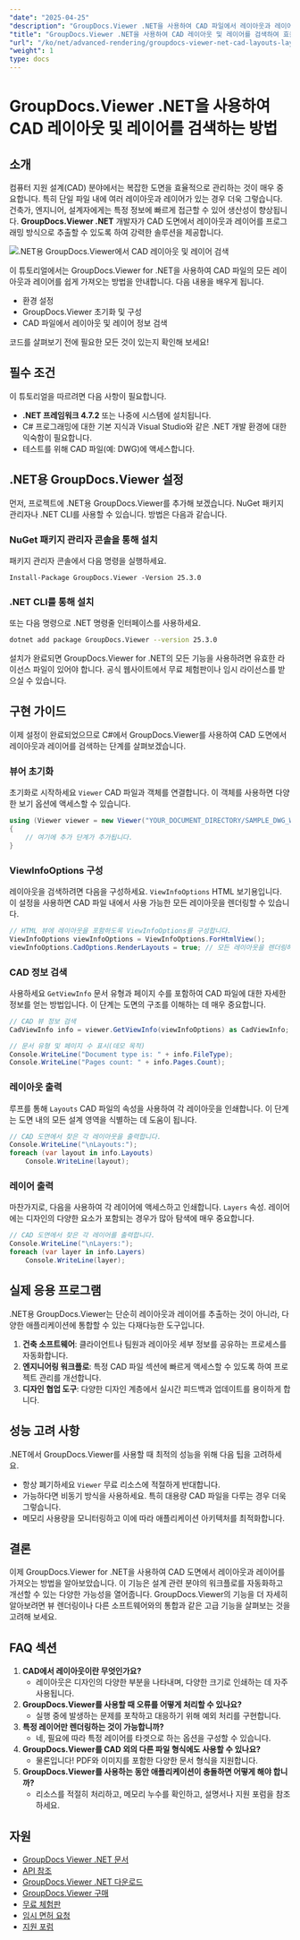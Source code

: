 ```yaml
---
"date": "2025-04-25"
"description": "GroupDocs.Viewer .NET을 사용하여 CAD 파일에서 레이아웃과 레이어를 효율적으로 검색하고, 이 고급 렌더링 라이브러리로 디자인 워크플로를 간소화하는 방법을 알아보세요."
"title": "GroupDocs.Viewer .NET을 사용하여 CAD 레이아웃 및 레이어를 검색하여 효율적인 설계 관리를 수행하는 방법"
"url": "/ko/net/advanced-rendering/groupdocs-viewer-net-cad-layouts-layers-retrieval/"
"weight": 1
type: docs
---
```

# GroupDocs.Viewer .NET을 사용하여 CAD 레이아웃 및 레이어를 검색하는 방법
## 소개
컴퓨터 지원 설계(CAD) 분야에서는 복잡한 도면을 효율적으로 관리하는 것이 매우 중요합니다. 특히 단일 파일 내에 여러 레이아웃과 레이어가 있는 경우 더욱 그렇습니다. 건축가, 엔지니어, 설계자에게는 특정 정보에 빠르게 접근할 수 있어 생산성이 향상됩니다. **GroupDocs.Viewer .NET** 개발자가 CAD 도면에서 레이아웃과 레이어를 프로그래밍 방식으로 추출할 수 있도록 하여 강력한 솔루션을 제공합니다.

![.NET용 GroupDocs.Viewer에서 CAD 레이아웃 및 레이어 검색](/viewer/advanced-rendering/retrieve-cad-layouts-layers-img.png)

이 튜토리얼에서는 GroupDocs.Viewer for .NET을 사용하여 CAD 파일의 모든 레이아웃과 레이어를 쉽게 가져오는 방법을 안내합니다. 다음 내용을 배우게 됩니다.
- 환경 설정
- GroupDocs.Viewer 초기화 및 구성
- CAD 파일에서 레이아웃 및 레이어 정보 검색

코드를 살펴보기 전에 필요한 모든 것이 있는지 확인해 보세요!
## 필수 조건
이 튜토리얼을 따르려면 다음 사항이 필요합니다.
- **.NET 프레임워크 4.7.2** 또는 나중에 시스템에 설치됩니다.
- C# 프로그래밍에 대한 기본 지식과 Visual Studio와 같은 .NET 개발 환경에 대한 익숙함이 필요합니다.
- 테스트를 위해 CAD 파일(예: DWG)에 액세스합니다.
## .NET용 GroupDocs.Viewer 설정
먼저, 프로젝트에 .NET용 GroupDocs.Viewer를 추가해 보겠습니다. NuGet 패키지 관리자나 .NET CLI를 사용할 수 있습니다. 방법은 다음과 같습니다.
### NuGet 패키지 관리자 콘솔을 통해 설치
패키지 관리자 콘솔에서 다음 명령을 실행하세요.
```plaintext
Install-Package GroupDocs.Viewer -Version 25.3.0
```
### .NET CLI를 통해 설치
또는 다음 명령으로 .NET 명령줄 인터페이스를 사용하세요.
```bash
dotnet add package GroupDocs.Viewer --version 25.3.0
```
설치가 완료되면 GroupDocs.Viewer for .NET의 모든 기능을 사용하려면 유효한 라이선스 파일이 있어야 합니다. 공식 웹사이트에서 무료 체험판이나 임시 라이선스를 받으실 수 있습니다.
## 구현 가이드
이제 설정이 완료되었으므로 C#에서 GroupDocs.Viewer를 사용하여 CAD 도면에서 레이아웃과 레이어를 검색하는 단계를 살펴보겠습니다.
### 뷰어 초기화
초기화로 시작하세요 `Viewer` CAD 파일과 객체를 연결합니다. 이 객체를 사용하면 다양한 보기 옵션에 액세스할 수 있습니다.
```csharp
using (Viewer viewer = new Viewer("YOUR_DOCUMENT_DIRECTORY/SAMPLE_DWG_WITH_LAYOUTS_AND_LAYERS"))
{
    // 여기에 추가 단계가 추가됩니다.
}
```
### ViewInfoOptions 구성
레이아웃을 검색하려면 다음을 구성하세요. `ViewInfoOptions` HTML 보기용입니다. 이 설정을 사용하면 CAD 파일 내에서 사용 가능한 모든 레이아웃을 렌더링할 수 있습니다.
```csharp
// HTML 뷰에 레이아웃을 포함하도록 ViewInfoOptions를 구성합니다.
ViewInfoOptions viewInfoOptions = ViewInfoOptions.ForHtmlView();
viewInfoOptions.CadOptions.RenderLayouts = true; // 모든 레이아웃을 렌더링하도록 설정
```
### CAD 정보 검색
사용하세요 `GetViewInfo` 문서 유형과 페이지 수를 포함하여 CAD 파일에 대한 자세한 정보를 얻는 방법입니다. 이 단계는 도면의 구조를 이해하는 데 매우 중요합니다.
```csharp
// CAD 뷰 정보 검색
CadViewInfo info = viewer.GetViewInfo(viewInfoOptions) as CadViewInfo;

// 문서 유형 및 페이지 수 표시(데모 목적)
Console.WriteLine("Document type is: " + info.FileType);
Console.WriteLine("Pages count: " + info.Pages.Count);
```
### 레이아웃 출력
루프를 통해 `Layouts` CAD 파일의 속성을 사용하여 각 레이아웃을 인쇄합니다. 이 단계는 도면 내의 모든 설계 영역을 식별하는 데 도움이 됩니다.
```csharp
// CAD 도면에서 찾은 각 레이아웃을 출력합니다.
Console.WriteLine("\nLayouts:");
foreach (var layout in info.Layouts)
    Console.WriteLine(layout);
```
### 레이어 출력
마찬가지로, 다음을 사용하여 각 레이어에 액세스하고 인쇄합니다. `Layers` 속성. 레이어에는 디자인의 다양한 요소가 포함되는 경우가 많아 탐색에 매우 중요합니다.
```csharp
// CAD 도면에서 찾은 각 레이어를 출력합니다.
Console.WriteLine("\nLayers:");
foreach (var layer in info.Layers)
    Console.WriteLine(layer);
```
## 실제 응용 프로그램
.NET용 GroupDocs.Viewer는 단순히 레이아웃과 레이어를 추출하는 것이 아니라, 다양한 애플리케이션에 통합할 수 있는 다재다능한 도구입니다.
1. **건축 소프트웨어**: 클라이언트나 팀원과 레이아웃 세부 정보를 공유하는 프로세스를 자동화합니다.
2. **엔지니어링 워크플로**: 특정 CAD 파일 섹션에 빠르게 액세스할 수 있도록 하여 프로젝트 관리를 개선합니다.
3. **디자인 협업 도구**: 다양한 디자인 계층에서 실시간 피드백과 업데이트를 용이하게 합니다.
## 성능 고려 사항
.NET에서 GroupDocs.Viewer를 사용할 때 최적의 성능을 위해 다음 팁을 고려하세요.
- 항상 폐기하세요 `Viewer` 무료 리소스에 적절하게 반대합니다.
- 가능하다면 비동기 방식을 사용하세요. 특히 대용량 CAD 파일을 다루는 경우 더욱 그렇습니다.
- 메모리 사용량을 모니터링하고 이에 따라 애플리케이션 아키텍처를 최적화합니다.
## 결론
이제 GroupDocs.Viewer for .NET을 사용하여 CAD 도면에서 레이아웃과 레이어를 가져오는 방법을 알아보았습니다. 이 기능은 설계 관련 분야의 워크플로를 자동화하고 개선할 수 있는 다양한 가능성을 열어줍니다. GroupDocs.Viewer의 기능을 더 자세히 알아보려면 뷰 렌더링이나 다른 소프트웨어와의 통합과 같은 고급 기능을 살펴보는 것을 고려해 보세요.
## FAQ 섹션
1. **CAD에서 레이아웃이란 무엇인가요?**
   - 레이아웃은 디자인의 다양한 부분을 나타내며, 다양한 크기로 인쇄하는 데 자주 사용됩니다.
2. **GroupDocs.Viewer를 사용할 때 오류를 어떻게 처리할 수 있나요?**
   - 실행 중에 발생하는 문제를 포착하고 대응하기 위해 예외 처리를 구현합니다.
3. **특정 레이어만 렌더링하는 것이 가능합니까?**
   - 네, 필요에 따라 특정 레이어를 타겟으로 하는 옵션을 구성할 수 있습니다.
4. **GroupDocs.Viewer를 CAD 외의 다른 파일 형식에도 사용할 수 있나요?**
   - 물론입니다! PDF와 이미지를 포함한 다양한 문서 형식을 지원합니다.
5. **GroupDocs.Viewer를 사용하는 동안 애플리케이션이 충돌하면 어떻게 해야 합니까?**
   - 리소스를 적절히 처리하고, 메모리 누수를 확인하고, 설명서나 지원 포럼을 참조하세요.
## 자원
- [GroupDocs Viewer .NET 문서](https://docs.groupdocs.com/viewer/net/)
- [API 참조](https://reference.groupdocs.com/viewer/net/)
- [GroupDocs.Viewer .NET 다운로드](https://releases.groupdocs.com/viewer/net/)
- [GroupDocs.Viewer 구매](https://purchase.groupdocs.com/buy)
- [무료 체험판](https://releases.groupdocs.com/viewer/net/)
- [임시 면허 요청](https://purchase.groupdocs.com/temporary-license/)
- [지원 포럼](https://forum.groupdocs.com/c/viewer/9)